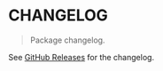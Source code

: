 # CHANGELOG

> Package changelog.

See [GitHub Releases](https://github.com/stdlib-js/strided-napi-smap/releases) for the changelog.